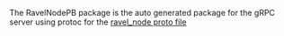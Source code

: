 The RavelNodePB package is the auto generated package for the gRPC server using protoc for the [ravel_node proto file](https://github.com/adityameharia/ravel/blob/main/cmd/ravel_node/ravel_node.proto)